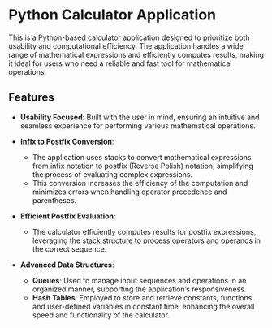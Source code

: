 # Python Calculator Application

This is a Python-based calculator application designed to prioritize both usability and computational efficiency. The application handles a wide range of mathematical expressions and efficiently computes results, making it ideal for users who need a reliable and fast tool for mathematical operations.

## Features

- **Usability Focused**: Built with the user in mind, ensuring an intuitive and seamless experience for performing various mathematical operations.
  
- **Infix to Postfix Conversion**: 
  - The application uses stacks to convert mathematical expressions from infix notation to postfix (Reverse Polish) notation, simplifying the process of evaluating complex expressions.
  - This conversion increases the efficiency of the computation and minimizes errors when handling operator precedence and parentheses.

- **Efficient Postfix Evaluation**: 
  - The calculator efficiently computes results for postfix expressions, leveraging the stack structure to process operators and operands in the correct sequence.

- **Advanced Data Structures**:
  - **Queues**: Used to manage input sequences and operations in an organized manner, supporting the application’s responsiveness.
  - **Hash Tables**: Employed to store and retrieve constants, functions, and user-defined variables in constant time, enhancing the overall speed and functionality of the calculator.
